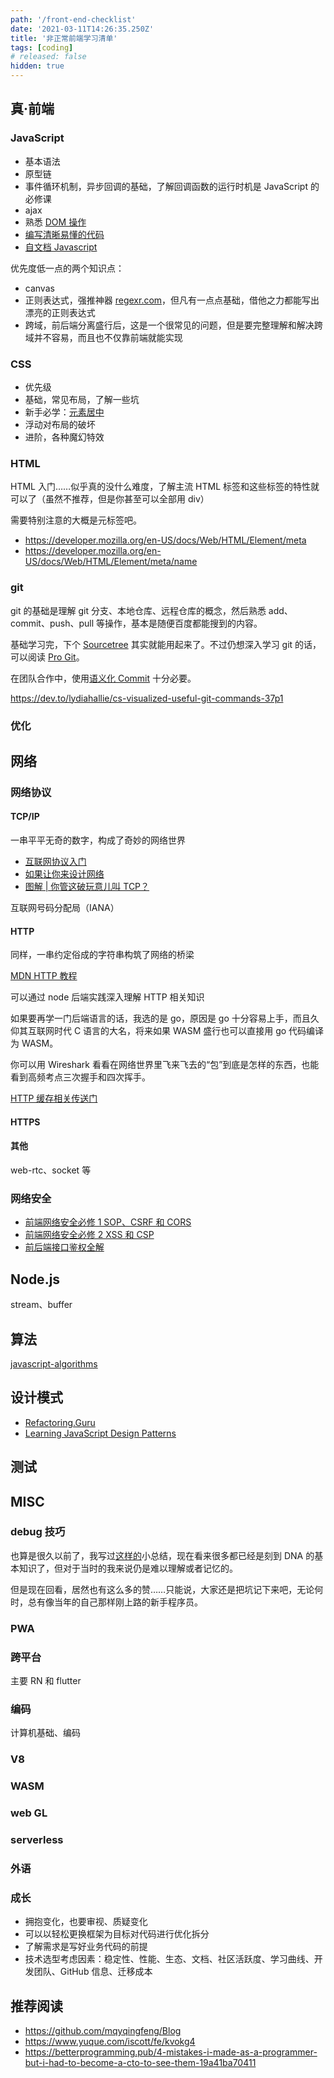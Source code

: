 ```yaml
---
path: '/front-end-checklist'
date: '2021-03-11T14:26:35.250Z'
title: '非正常前端学习清单'
tags: [coding]
# released: false
hidden: true
---
```


## 真·前端

### JavaScript

- 基本语法
- 原型链
- 事件循环机制，异步回调的基础，了解回调函数的运行时机是 JavaScript 的必修课
- ajax
- 熟悉 [DOM 操作](https://itnext.io/using-the-dom-like-a-pro-163a6c552eba)
- [编写清晰易懂的代码](https://github.com/ryanmcdermott/clean-code-javascript)
- [自文档 Javascript](https://www.sitepoint.com/self-documenting-javascript/)

优先度低一点的两个知识点：

- canvas
- 正则表达式，强推神器 [regexr.com](https://regexr.com/)，但凡有一点点基础，借他之力都能写出漂亮的正则表达式
- 跨域，前后端分离盛行后，这是一个很常见的问题，但是要完整理解和解决跨域并不容易，而且也不仅靠前端就能实现

### CSS

- 优先级
- 基础，常见布局，了解一些坑
- 新手必学：[元素居中](https://web.dev/centering-in-css/)
- 浮动对布局的破坏
- 进阶，各种魔幻特效

### HTML

HTML 入门……似乎真的没什么难度，了解主流 HTML 标签和这些标签的特性就可以了（虽然不推荐，但是你甚至可以全部用 div）

需要特别注意的大概是元标签吧。

- https://developer.mozilla.org/en-US/docs/Web/HTML/Element/meta
- https://developer.mozilla.org/en-US/docs/Web/HTML/Element/meta/name

### git

git 的基础是理解 git 分支、本地仓库、远程仓库的概念，然后熟悉 add、commit、push、pull 等操作，基本是随便百度都能搜到的内容。

基础学习完，下个 [Sourcetree](https://www.sourcetreeapp.com/) 其实就能用起来了。不过仍想深入学习 git 的话，可以阅读 [Pro Git](https://git-scm.com/book/en/v2)。

在团队合作中，使用[语义化 Commit](https://ssshooter.com/2020-09-30-commit-message/) 十分必要。

https://dev.to/lydiahallie/cs-visualized-useful-git-commands-37p1

### 优化

## 网络

### 网络协议

#### TCP/IP

一串平平无奇的数字，构成了奇妙的网络世界

- [互联网协议入门](https://www.ruanyifeng.com/blog/2012/05/internet_protocol_suite_part_i.html)
- [如果让你来设计网络](https://mp.weixin.qq.com/s/jiPMUk6zUdOY6eKxAjNDbQ)
- [图解 | 你管这破玩意儿叫 TCP？](https://mp.weixin.qq.com/s/Uf42QEL6WUSHOwJ403FwOA)

互联网号码分配局（IANA）

#### HTTP

同样，一串约定俗成的字符串构筑了网络的桥梁

[MDN HTTP 教程](https://developer.mozilla.org/en-US/docs/Web/HTTP)

可以通过 node 后端实践深入理解 HTTP 相关知识

如果要再学一门后端语言的话，我选的是 go，原因是 go 十分容易上手，而且久仰其互联网时代 C 语言的大名，将来如果 WASM 盛行也可以直接用 go 代码编译为 WASM。

你可以用 Wireshark 看看在网络世界里飞来飞去的“包”到底是怎样的东西，也能看到高频考点三次握手和四次挥手。

[HTTP 缓存相关传送门](/2020-09-18-http-caching/)

#### HTTPS

#### 其他

web-rtc、socket 等

### 网络安全

- [前端网络安全必修 1 SOP、CSRF 和 CORS](https://ssshooter.com/2019-11-08-csrf-n-cors/)
- [前端网络安全必修 2 XSS 和 CSP](https://ssshooter.com/2019-11-10-csp-n-xss/)
- [前后端接口鉴权全解](https://ssshooter.com/2021-02-21-auth/)

## Node.js

stream、buffer

## 算法

[javascript-algorithms](https://github.com/trekhleb/javascript-algorithms)

## 设计模式

- [Refactoring.Guru](https://refactoringguru.cn/design-patterns/catalog)
- [Learning JavaScript Design Patterns](https://addyosmani.com/resources/essentialjsdesignpatterns/book/)

## 测试

## MISC

### debug 技巧

也算是很久以前了，我写过[这样的](https://segmentfault.com/a/1190000015758071)小总结，现在看来很多都已经是刻到 DNA 的基本知识了，但对于当时的我来说仍是难以理解或者记忆的。

但是现在回看，居然也有这么多的赞……只能说，大家还是把坑记下来吧，无论何时，总有像当年的自己那样刚上路的新手程序员。

### PWA

### 跨平台

主要 RN 和 flutter

### 编码

计算机基础、编码

### V8

### WASM

### web GL

### serverless

### 外语

### 成长

- 拥抱变化，也要审视、质疑变化
- 可以以轻松更换框架为目标对代码进行优化拆分
- 了解需求是写好业务代码的前提
- 技术选型考虑因素：稳定性、性能、生态、文档、社区活跃度、学习曲线、开发团队、GitHub 信息、迁移成本

## 推荐阅读

- https://github.com/mqyqingfeng/Blog
- https://www.yuque.com/iscott/fe/kvokg4
- https://betterprogramming.pub/4-mistakes-i-made-as-a-programmer-but-i-had-to-become-a-cto-to-see-them-19a41ba70411